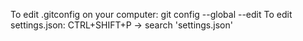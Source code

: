 To edit .gitconfig on your computer: git config --global --edit
To edit settings.json: CTRL+SHIFT+P -> search 'settings.json'
